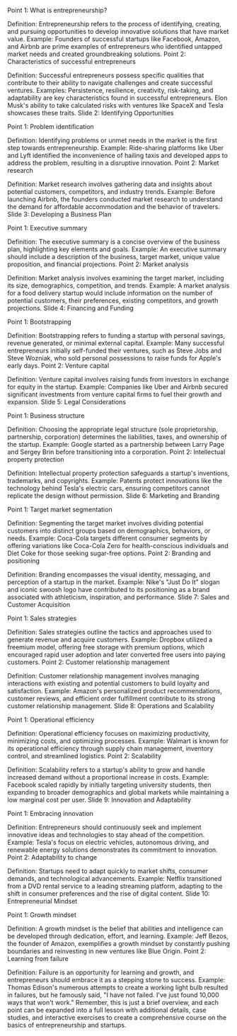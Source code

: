 Point 1: What is entrepreneurship?

Definition: Entrepreneurship refers to the process of identifying, creating, and pursuing opportunities to develop innovative solutions that have market value.
Example: Founders of successful startups like Facebook, Amazon, and Airbnb are prime examples of entrepreneurs who identified untapped market needs and created groundbreaking solutions.
Point 2: Characteristics of successful entrepreneurs

Definition: Successful entrepreneurs possess specific qualities that contribute to their ability to navigate challenges and create successful ventures.
Examples: Persistence, resilience, creativity, risk-taking, and adaptability are key characteristics found in successful entrepreneurs. Elon Musk's ability to take calculated risks with ventures like SpaceX and Tesla showcases these traits.
Slide 2: Identifying Opportunities

Point 1: Problem identification

Definition: Identifying problems or unmet needs in the market is the first step towards entrepreneurship.
Example: Ride-sharing platforms like Uber and Lyft identified the inconvenience of hailing taxis and developed apps to address the problem, resulting in a disruptive innovation.
Point 2: Market research

Definition: Market research involves gathering data and insights about potential customers, competitors, and industry trends.
Example: Before launching Airbnb, the founders conducted market research to understand the demand for affordable accommodation and the behavior of travelers.
Slide 3: Developing a Business Plan

Point 1: Executive summary

Definition: The executive summary is a concise overview of the business plan, highlighting key elements and goals.
Example: An executive summary should include a description of the business, target market, unique value proposition, and financial projections.
Point 2: Market analysis

Definition: Market analysis involves examining the target market, including its size, demographics, competition, and trends.
Example: A market analysis for a food delivery startup would include information on the number of potential customers, their preferences, existing competitors, and growth projections.
Slide 4: Financing and Funding

Point 1: Bootstrapping

Definition: Bootstrapping refers to funding a startup with personal savings, revenue generated, or minimal external capital.
Example: Many successful entrepreneurs initially self-funded their ventures, such as Steve Jobs and Steve Wozniak, who sold personal possessions to raise funds for Apple's early days.
Point 2: Venture capital

Definition: Venture capital involves raising funds from investors in exchange for equity in the startup.
Example: Companies like Uber and Airbnb secured significant investments from venture capital firms to fuel their growth and expansion.
Slide 5: Legal Considerations

Point 1: Business structure

Definition: Choosing the appropriate legal structure (sole proprietorship, partnership, corporation) determines the liabilities, taxes, and ownership of the startup.
Example: Google started as a partnership between Larry Page and Sergey Brin before transitioning into a corporation.
Point 2: Intellectual property protection

Definition: Intellectual property protection safeguards a startup's inventions, trademarks, and copyrights.
Example: Patents protect innovations like the technology behind Tesla's electric cars, ensuring competitors cannot replicate the design without permission.
Slide 6: Marketing and Branding

Point 1: Target market segmentation

Definition: Segmenting the target market involves dividing potential customers into distinct groups based on demographics, behaviors, or needs.
Example: Coca-Cola targets different consumer segments by offering variations like Coca-Cola Zero for health-conscious individuals and Diet Coke for those seeking sugar-free options.
Point 2: Branding and positioning

Definition: Branding encompasses the visual identity, messaging, and perception of a startup in the market.
Example: Nike's "Just Do It" slogan and iconic swoosh logo have contributed to its positioning as a brand associated with athleticism, inspiration, and performance.
Slide 7: Sales and Customer Acquisition

Point 1: Sales strategies

Definition: Sales strategies outline the tactics and approaches used to generate revenue and acquire customers.
Example: Dropbox utilized a freemium model, offering free storage with premium options, which encouraged rapid user adoption and later converted free users into paying customers.
Point 2: Customer relationship management

Definition: Customer relationship management involves managing interactions with existing and potential customers to build loyalty and satisfaction.
Example: Amazon's personalized product recommendations, customer reviews, and efficient order fulfillment contribute to its strong customer relationship management.
Slide 8: Operations and Scalability

Point 1: Operational efficiency

Definition: Operational efficiency focuses on maximizing productivity, minimizing costs, and optimizing processes.
Example: Walmart is known for its operational efficiency through supply chain management, inventory control, and streamlined logistics.
Point 2: Scalability

Definition: Scalability refers to a startup's ability to grow and handle increased demand without a proportional increase in costs.
Example: Facebook scaled rapidly by initially targeting university students, then expanding to broader demographics and global markets while maintaining a low marginal cost per user.
Slide 9: Innovation and Adaptability

Point 1: Embracing innovation

Definition: Entrepreneurs should continuously seek and implement innovative ideas and technologies to stay ahead of the competition.
Example: Tesla's focus on electric vehicles, autonomous driving, and renewable energy solutions demonstrates its commitment to innovation.
Point 2: Adaptability to change

Definition: Startups need to adapt quickly to market shifts, consumer demands, and technological advancements.
Example: Netflix transitioned from a DVD rental service to a leading streaming platform, adapting to the shift in consumer preferences and the rise of digital content.
Slide 10: Entrepreneurial Mindset

Point 1: Growth mindset

Definition: A growth mindset is the belief that abilities and intelligence can be developed through dedication, effort, and learning.
Example: Jeff Bezos, the founder of Amazon, exemplifies a growth mindset by constantly pushing boundaries and reinvesting in new ventures like Blue Origin.
Point 2: Learning from failure

Definition: Failure is an opportunity for learning and growth, and entrepreneurs should embrace it as a stepping stone to success.
Example: Thomas Edison's numerous attempts to create a working light bulb resulted in failures, but he famously said, "I have not failed. I've just found 10,000 ways that won't work."
Remember, this is just a brief overview, and each point can be expanded into a full lesson with additional details, case studies, and interactive exercises to create a comprehensive course on the basics of entrepreneurship and startups.
